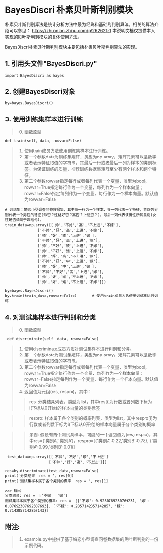  # BayesDiscri 朴素贝叶斯判别模块
 
 朴素贝叶斯判别算法是统计分析方法中最为经典和基础的判别算法。相关的算法介绍可以参见：
 https://zhuanlan.zhihu.com/p/26262151
 本说明文档仅提供本人实现的贝叶斯判别模块的具体使用方法。
 
 BayesDiscri朴素贝叶斯判别模块主要包括朴素贝叶斯判别算法的实现。

 ## 1. 引用头文件"BayesDiscri.py"
 
    import BayesDiscri as bayes
    
 ## 2. 创建BayesDiscri对象
 
    by=bayes.BayesDiscri()
    
 ## 3. 使用训练集样本进行训练
 > 0. 函数原型
 
    def train(self, data, rowvar=False)
    
 > 1. 使用train成员方法使用训练集样本进行训练。
 > 2. 第一个参数data为训练集矩阵，类型为np.array。矩阵元素可以是数字或者表示特征取值的字符串，其最后一行或者最后一列为样本的类别标签。为保证训练的质量，推荐训练数据集矩阵至少有两个样本和两个特征。
 > 3. 第二个参数rowvar指定每行或者每列代表一个变量，类型为bool。rowvar=True指定每行作为一个变量，每列作为一个样本向量；rowvar=False指定每列作为一个变量，每行作为一个样本向量。默认值为rowvar=False
 
    # 训练集：婚恋小型调查问卷数据集，其中每一行为一个样本，每一列代表一个特征，前四列分别代表一个男性的特征(帅否？性格好否？高否？上进否？)，最后一列代表该男性所属类别(女性是否倾向于嫁给他)。
    train_data=np.array([['帅','不好','高','不上进','不嫁'],   
                   ['不帅','好','高','上进','不嫁'],
                   ['帅','好','矮','上进','嫁'],
                   ['不帅','好','高','上进','嫁'],
                   ['帅','不好','矮','上进','不嫁'],
                   ['帅','不好','矮','上进','不嫁'],
                   ['帅','好','高','不上进','嫁'],
                   ['不帅','好','中','上进','嫁'],
                   ['帅','好','中','上进','嫁'],
                   ['不帅','不好','高','上进','嫁'],
                   ['帅','好','矮','不上进','不嫁'],
                   ['帅','好','矮','不上进','不嫁']])
    
    by=bayes.BayesDiscri()
    by.train(train_data,rowvar=False)       # 使用train成员方法使用训练集进行训练
    
  ## 4. 对测试集样本进行判别和分类
  > 0. 函数原型
  
     def discriminate(self, data, rowvar=False)
  
  > 1. 使用discriminate成员方法对测试集样本进行判别和分类。
  > 2. 第一个参数data为测试集矩阵，类型为np.array。矩阵元素可以是数字或者表示特征取值的字符串。
  > 3. 第二个参数rowvar指定每行或者每列代表一个变量，类型为bool。rowvar=True指定每行作为一个变量，每列作为一个样本向量；rowvar=False指定每列作为一个变量，每行作为一个样本向量。默认值为rowvar=False
  > 4. 返回值为元组(res, respro)，其中：
  >> res: 分类结果列表，类型为list，其中res[i]为行数或者列数下标为i(下标从0开始)的样本向量的类别标签
  
  >> respro: 样本属于各个类别的概率列表，类型为list，其中respro[i]为行数或者列数下标为i(下标从0开始)的样本向量属于各个类别的概率
  
  >> 示例: 假设有两个测试集样本，可能的一个返回值为(res,respro)，其中res=\['类别A','类别A']，respro=\[{'类别A':0.22,'类别B':0.78}, {'类别A':0.99,'类别B':0.01}]
  
     test_data=np.array([['不帅','不好','矮','不上进'],
                        ['不帅','好','高','不上进']])

    res=by.discriminate(test_data,rowvar=False)
    print('分类结果: res = ', res[0])
    print('测试集样本属于各个类别的概率: res = ', res[1])
    
    >>> 输出 
    分类结果: res =  ['不嫁', '嫁']
    测试集样本属于各个类别的概率: res =  [{'不嫁': 0.9230769230769231, '嫁': 0.07692307692307693}, {'不嫁': 0.2857142857142857, '嫁': 0.7142857142857143}]
    
   ## 附注:
   > 1. example.py中提供了基于婚恋小型调查问卷数据集的贝叶斯判别的一份示例代码。
 
